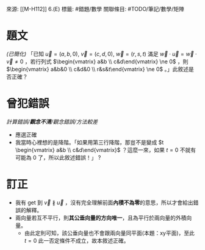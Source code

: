 來源: [[M-H112]] 6.(E)
標籤: #錯題/數學 
關聯條目: #TODO/筆記/數學/矩陣 
# 題文
*(已簡化)*
「已知 $\vec{u} = (a,b,0),\ \vec{v} = (c,d,0),\ \vec{w} = (r,s,t)$ 滿足 $\vec{w} \cdot \vec{u} = \vec{w} \cdot \vec{v} \not = 0$ ，若行列式 $\begin{vmatrix} a&b \\ c&d\end{vmatrix} \ne 0$ ，則 $\begin{vmatrix} a&b&0 \\ c&d&0 \\ r&s&t\end{vmatrix} \ne 0$ 。」此敘述是否正確？
# 曾犯錯誤
*計算錯誤/**觀念不清**/觀念錯誤/方法較差*
- 應選正確
- 我當時心裡想的是降階。「如果用第三行降階，那豈不是變成 $t \begin{vmatrix} a&b \\ c&d\end{vmatrix}$ ？這麼一來，如果 $t = 0$ 不就有可能為 $0$ 了，所以此敘述錯誤！」
?
# 訂正
- 我有 get 到 $\vec{v} \not \parallel \vec{u}$ ，沒有完全理解前面**內積不為零**的意思，所以才會給出錯誤的解釋。
- 兩向量若互不平行，則**其公垂向量的方向唯一**，且為平行於兩向量的外積向量。
	- 由此定則可知，該公垂向量也不會跟兩向量同平面(本題：xy平面)，至此 $t = 0$ 此一否定條件不成立，故本敘述正確。